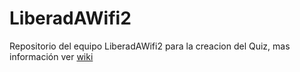 # LiberadAWifi2

Repositorio del equipo LiberadAWifi2 para la creacion del Quiz, mas información ver <a href="https://github.com/miguel3079/LiberadAWifi2/wiki">wiki</a>
